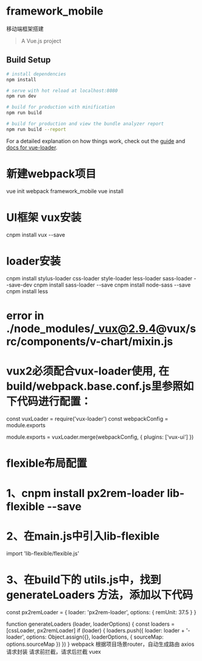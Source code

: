 # framework_mobile
移动端框架搭建
> A Vue.js project

## Build Setup

``` bash
# install dependencies
npm install

# serve with hot reload at localhost:8080
npm run dev

# build for production with minification
npm run build

# build for production and view the bundle analyzer report
npm run build --report
```

For a detailed explanation on how things work, check out the [guide](http://vuejs-templates.github.io/webpack/) and [docs for vue-loader](http://vuejs.github.io/vue-loader).

# 新建webpack项目
vue init webpack framework_mobile
vue install
# UI框架 vux安装 
cnpm install vux --save
# loader安装
cnpm install stylus-loader css-loader style-loader less-loader sass-loader --save-dev
cnpm install sass-loader --save
cnpm install node-sass --save
cnpm install less
# error  in ./node_modules/_vux@2.9.4@vux/src/components/v-chart/mixin.js
# vux2必须配合vux-loader使用, 在build/webpack.base.conf.js里参照如下代码进行配置：
const vuxLoader = require('vux-loader')
const webpackConfig = module.exports 

module.exports = vuxLoader.merge(webpackConfig, {
  plugins: ['vux-ui']
})
# flexible布局配置
# 1、cnpm install px2rem-loader  lib-flexible --save
# 2、在main.js中引入lib-flexible  
import 'lib-flexible/flexible.js'
# 3、在build下的 utils.js中，找到generateLoaders 方法，添加以下代码
const px2remLoader = {
    loader: 'px2rem-loader',
    options: {
    remUnit: 37.5
    }
}
 
function generateLoaders (loader, loaderOptions) {
    const loaders = [cssLoader, px2remLoader]
    if (loader) {
        loaders.push({
        loader: loader + '-loader',
        options: Object.assign({}, loaderOptions, {
        sourceMap: options.sourceMap
        })
    })
}
webpack 
根据项目场景router，自动生成路由
axios请求封装 请求前拦截，请求后拦截
vuex